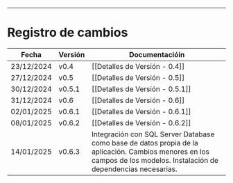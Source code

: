 
---
# Registro de cambios

| Fecha      | Versión | Documentacióin                                                                                                                                                        |
| ---------- | ------- | --------------------------------------------------------------------------------------------------------------------------------------------------------------------- |
| 23/12/2024 | v0.4    | [[Detalles de Versión - 0.4]]                                                                                                                                         |
| 27/12/2024 | v0.5    | [[Detalles de Versión - 0.5]]                                                                                                                                         |
| 30/12/2024 | v0.5.1  | [[Detalles de Versión - 0.5.1]]                                                                                                                                       |
| 31/12/2024 | v0.6    | [[Detalles de Versión - 0.6]]                                                                                                                                         |
| 02/01/2025 | v0.6.1  | [[Detalles de Versión - 0.6.1]]                                                                                                                                       |
| 08/01/2025 | v0.6.2  | [[Detalles de Versión - 0.6.2]]                                                                                                                                       |
| 14/01/2025 | v0.6.3  | Integración con SQL Server Database como base de datos propia de la aplicación. Cambios menores en los campos de los modelos. Instalación de dependencias necesarias. |
